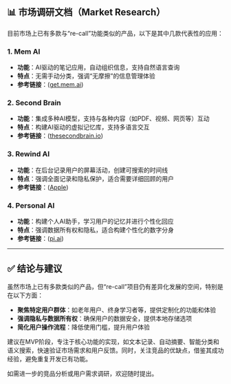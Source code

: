 ## 📊 市场调研文档（Market Research）

目前市场上已有多款与“re-call”功能类似的产品，以下是其中几款代表性的应用：

### 1. Mem AI

* **功能**：AI驱动的笔记应用，自动组织信息，支持自然语言查询
* **特点**：无需手动分类，强调“无摩擦”的信息管理体验
* **参考链接**：([get.mem.ai][2])

### 2. Second Brain

* **功能**：集成多种AI模型，支持与各种内容（如PDF、视频、网页等）互动
* **特点**：构建AI驱动的虚拟记忆库，支持多语言交互
* **参考链接**：([thesecondbrain.io][3])

### 3. Rewind AI

* **功能**：在后台记录用户的屏幕活动，创建可搜索的时间线
* **特点**：强调全面记录和隐私保护，适合需要详细回顾的用户
* **参考链接**：([Apple][4])

### 4. Personal AI

* **功能**：构建个人AI助手，学习用户的记忆并进行个性化回应
* **特点**：强调数据所有权和隐私，适合构建个性化的数字分身
* **参考链接**：([pi.ai][5])

---

## ✅ 结论与建议

虽然市场上已有多款类似的产品，但“re-call”项目仍有差异化发展的空间，特别是在以下方面：

* **聚焦特定用户群体**：如老年用户、终身学习者等，提供定制化的功能和体验
* **强调隐私与数据所有权**：确保用户的数据安全，提供本地存储选项
* **简化用户操作流程**：降低使用门槛，提升用户体验

建议在MVP阶段，专注于核心功能的实现，如文本记录、自动摘要、智能分类和语义搜索，快速验证市场需求和用户反馈。同时，关注竞品的优缺点，借鉴其成功经验，避免重复开发已有功能。

如需进一步的竞品分析或用户需求调研，欢迎随时提出。

[1]: https://www.ringcentral.com/ringex/ai-assistant.html?utm_source=chatgpt.com "Meet your Personal AI Assistant - RingCentral"
[2]: https://get.mem.ai/blog/enhance-your-productivity-with-ai-notes-app?utm_source=chatgpt.com "Enhance Your Productivity With AI Notes App - Mem"
[3]: https://www.thesecondbrain.io/company/features?utm_source=chatgpt.com "Features | Second Brain – AI for Comprehensive Research ..."
[4]: https://apps.apple.com/us/app/rewind-truly-personalized-ai/id6449795815?utm_source=chatgpt.com "Rewind: Truly Personalized AI 4+ - App Store"
[5]: https://pi.ai/?utm_source=chatgpt.com "Pi, your personal AI"
